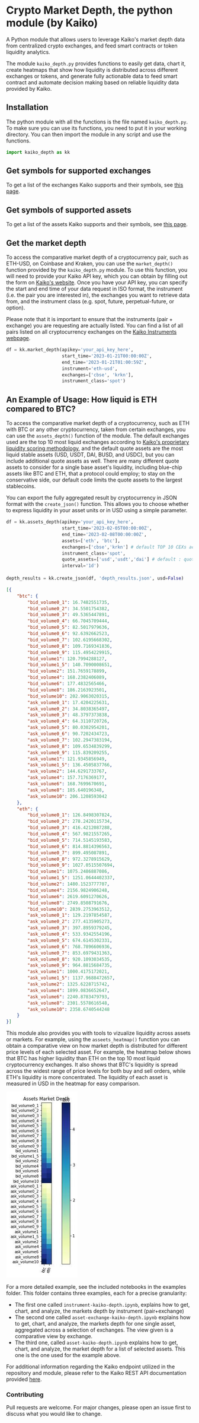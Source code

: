 # Crypto Market Depth, the python module (by Kaiko)
A Python module that allows users to leverage Kaiko's market depth data from centralized crypto exchanges, and feed smart contracts or token liquidity analytics. 

The module `kaiko_depth.py` provides functions to easily get data, chart it, create heatmaps that show how liquidity is distributed across different exchanges or tokens, and generate fully actionable data to feed smart contract and automate decision making based on reliable liquidity data provided by Kaiko. 

## Installation 
The python module with all the functions is the file named `kaiko_depth.py`. To make sure you can use its functions, you need to put it in your working directory. You can then import the module in any script and use the functions. 
```python
import kaiko_depth as kk
```

## Get symbols for supported exchanges

To get a list of the exchanges Kaiko supports and their symbols, see [this page](https://instruments.kaiko.com/#/exchanges).

## Get symbols of supported assets 

To get a list of the assets Kaiko supports and their symbols, see [this page](https://instruments.kaiko.com/#/assets).

## Get the market depth

To access the comparative market depth of a cryptocurrency pair, such as ETH-USD, on Coinbase and Kraken, you can use the `market_depth()` function provided by the `kaiko_depth.py` module. To use this function, you will need to provide your Kaiko API key, which you can obtain by filling out the form on [Kaiko's website](https://www.kaiko.com/pages/contact-kaiko). Once you have your API key, you can specify the start and end time of your data request in ISO format, the instrument (i.e. the pair you are interested in), the exchanges you want to retrieve data from, and the instrument class (e.g. spot, future, perpetual-future, or option).

Please note that it is important to ensure that the instruments (pair + exchange) you are requesting are actually listed. You can find a list of all pairs listed on all cryptocurrency exchanges on the [Kaiko Instruments webpage](https://instruments.kaiko.com/#/instruments).

```python
df = kk.market_depth(apikey='your_api_key_here', 
                     start_time='2023-01-21T00:00:00Z', 
                     end_time='2023-01-21T01:00:59Z',
                     instrument='eth-usd',
                     exchanges=['cbse', 'krkn'],
                     instrument_class='spot')
```

## An Example of Usage: How liquid is ETH compared to BTC?

To access the comparative market depth of a cryptocurrency, such as ETH with BTC or any other cryptocurrency, taken from certain exchanges, you can use the `assets_depth()` function of the module. The default exchanges used are the top 10 most liquid exchanges according to [Kaiko's proprietary liquidity scoring methodology](https://www.kaiko.com/pages/exchange-ranking), and the default quote assets are the most liquid stable assets (USD, USDT, DAI, BUSD, and USDC), but you can include additional quote assets as well. There are many different quote assets to consider for a single base asset's liquidity, including blue-chip assets like BTC and ETH, that a protocol could employ; to stay on the conservative side, our default code limits the quote assets to the largest stablecoins.

You can export the fully aggregated result by cryptocurrency in JSON format with the `create_json()` function. This allows you to choose whether to express liquidity in your asset units or in USD using a simple parameter.

```python
df = kk.assets_depth(apikey='your_api_key_here', 
                     start_time='2023-02-05T00:00:00Z', 
                     end_time='2023-02-08T00:00:00Z',
                     assets=['eth', 'btc'],
                     exchanges=['cbse','krkn'] # default TOP 10 CEXs according to Kaiko Exchange Ranking : https://www.kaiko.com/pages/exchange-ranking exchanges=['krkn','cbse', 'stmp', 'bnus', 'binc', 'gmni', 'btrx', 'itbi', 'huob', 'btba']
                     instrument_class='spot', 
                     quote_assets=['usd','usdt','dai'] # default : quote_assets=['usd', 'usdt', 'usdc', 'dai', 'busd']
                     interval='1d')
                     
depth_results = kk.create_json(df, 'depth_results.json', usd=False)
```

```json
[{
	"btc": {
		"bid_volume0_1": 16.7482551735,
		"bid_volume0_2": 34.5501754382,
		"bid_volume0_3": 49.5365447891,
		"bid_volume0_4": 66.7045709444,
		"bid_volume0_5": 82.5017979636,
		"bid_volume0_6": 92.6392662523,
		"bid_volume0_7": 102.6195668302,
		"bid_volume0_8": 109.7169341836,
		"bid_volume0_9": 115.4954229915,
		"bid_volume1": 120.7994288127,
		"bid_volume1_5": 140.7090008651,
		"bid_volume2": 151.7659178899,
		"bid_volume4": 168.2382406089,
		"bid_volume6": 177.4832565466,
		"bid_volume8": 186.2163923501,
		"bid_volume10": 202.9063020315,
		"ask_volume0_1": 17.4204225631,
		"ask_volume0_2": 34.8038365497,
		"ask_volume0_3": 48.3797373838,
		"ask_volume0_4": 64.3110720726,
		"ask_volume0_5": 80.0302954201,
		"ask_volume0_6": 90.7202434723,
		"ask_volume0_7": 102.2947383194,
		"ask_volume0_8": 109.6534839299,
		"ask_volume0_9": 115.839209255,
		"ask_volume1": 121.9345856949,
		"ask_volume1_5": 136.4505837766,
		"ask_volume2": 144.6291733767,
		"ask_volume4": 157.7176369177,
		"ask_volume6": 168.7699670691,
		"ask_volume8": 185.640196348,
		"ask_volume10": 206.1208593042
	},
	"eth": {
		"bid_volume0_1": 126.8498307824,
		"bid_volume0_2": 278.2420115734,
		"bid_volume0_3": 416.4212087288,
		"bid_volume0_4": 567.9821557265,
		"bid_volume0_5": 714.5145193583,
		"bid_volume0_6": 814.8814396563,
		"bid_volume0_7": 899.495087891,
		"bid_volume0_8": 972.3278915629,
		"bid_volume0_9": 1027.0515507694,
		"bid_volume1": 1075.2486887086,
		"bid_volume1_5": 1251.0644402337,
		"bid_volume2": 1480.1523777707,
		"bid_volume4": 2156.9824906248,
		"bid_volume6": 2619.6091270626,
		"bid_volume8": 2749.8508791676,
		"bid_volume10": 2839.2753963512,
		"ask_volume0_1": 129.2197854587,
		"ask_volume0_2": 277.4135905273,
		"ask_volume0_3": 397.8959379245,
		"ask_volume0_4": 533.9342554196,
		"ask_volume0_5": 674.6145302331,
		"ask_volume0_6": 768.7896606936,
		"ask_volume0_7": 853.6979431363,
		"ask_volume0_8": 920.1093034535,
		"ask_volume0_9": 964.8815684735,
		"ask_volume1": 1000.4175172021,
		"ask_volume1_5": 1137.9688472657,
		"ask_volume2": 1325.6228715742,
		"ask_volume4": 1899.0836652647,
		"ask_volume6": 2240.8783479793,
		"ask_volume8": 2301.5578616548,
		"ask_volume10": 2358.6740544248
	}
}]
```
This module also provides you with tools to vizualize liquidity across assets or markets. For example, using the `asseets_heatmap()` function you can obtain a comparative view on how market depth is distributed for different price levels of each selected asset. For example, the heatmap below shows that BTC has higher liquidity than ETH on the top 10 most liquid cryptocurrency exchanges. It also shows that BTC's liquidity is spread across the widest range of price levels for both buy and sell orders, while ETH's liquidity is more concentrated. The liquidity of each asset is measured in USD in the heatmap for easy comparison.

![Alt text](https://github.com/anastmel/kaiko-cryptomarketdepth/blob/26cd2e0ca287a9a64272a867121078edd26f5033/assets_heat.jpeg)


For a more detailed example, see the included notebooks in the examples folder. This folder contains three examples, each for a precise granularity: 
- The first one called `instrument-kaiko-depth.ipynb`, explains how to get, chart, and analyze, the markets depth by instrument (pair+exchange)
- The second one called `asset-exchange-kaiko-depth.ipynb` explains how to get, chart, and analyze, the markets depth for one single asset, aggregated across a selection of exchanges. The view given is a comparative view by exchange. 
- The third one, called `asset-kaiko-depth.ipynb` explains how to get, chart, and analyze, the market depth for a list of selected assets. This one is the one used for the example above. 

For additional information regarding the Kaiko endpoint utilized in the repository and module, please refer to the Kaiko REST API documentation provided [here](https://docs.kaiko.com/#order-book-aggregations-full). 

### Contributing

Pull requests are welcome. For major changes, please open an issue first to discuss what you would like to change.

